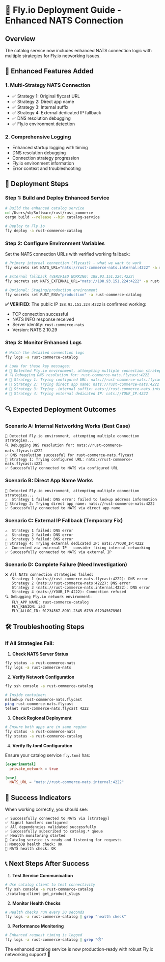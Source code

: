 # 🚀 Fly.io Deployment Guide - Enhanced NATS Connection

## Overview
The catalog service now includes enhanced NATS connection logic with multiple strategies for Fly.io networking issues.

## 🔧 Enhanced Features Added

### 1. **Multi-Strategy NATS Connection**
- ✅ Strategy 1: Original flycast URL
- ✅ Strategy 2: Direct app name 
- ✅ Strategy 3: Internal suffix
- ✅ Strategy 4: External dedicated IP fallback
- ✅ DNS resolution debugging
- ✅ Fly.io environment detection

### 2. **Comprehensive Logging**
- Enhanced startup logging with timing
- DNS resolution debugging
- Connection strategy progression
- Fly.io environment information
- Error context and troubleshooting

## 🎯 Deployment Steps

### Step 1: Build and Deploy Enhanced Service

```bash
# Build the enhanced catalog service
cd /Users/vb/Software/rust/rust_commerce
cargo build --release --bin catalog-service

# Deploy to Fly.io
fly deploy -a rust-commerce-catalog
```

### Step 2: Configure Environment Variables

Set the NATS connection URLs with verified working fallback:

```bash
# Primary internal connection (flycast) - what we want to work
fly secrets set NATS_URL="nats://rust-commerce-nats.internal:4222" -a rust-commerce-catalog

# External fallback (VERIFIED WORKING: 188.93.151.224:4222)
fly secrets set NATS_EXTERNAL_URL="nats://188.93.151.224:4222" -a rust-commerce-catalog

# Optional: Staging/production environment
fly secrets set RUST_ENV="production" -a rust-commerce-catalog
```

**✅ VERIFIED**: The public IP `188.93.151.224:4222` is confirmed working:
- TCP connection successful
- NATS INFO response received
- Server identity: `rust-commerce-nats`
- Version: NATS 2.10.29

### Step 3: Monitor Enhanced Logs

```bash
# Watch the detailed connection logs
fly logs -a rust-commerce-catalog

# Look for these key messages:
# 🐙 Detected Fly.io environment, attempting multiple connection strategies...
# 🔍 Debugging DNS resolution for: rust-commerce-nats.flycast:4222
# 📡 Strategy 1: Trying configured URL: nats://rust-commerce-nats.flycast:4222
# 📡 Strategy 2: Trying direct app name: nats://rust-commerce-nats:4222
# 📡 Strategy 3: Trying .internal suffix: nats://rust-commerce-nats.internal:4222
# 📡 Strategy 4: Trying external dedicated IP: nats://YOUR_IP:4222
```

## 🔍 Expected Deployment Outcomes

### Scenario A: Internal Networking Works (Best Case)
```
🐙 Detected Fly.io environment, attempting multiple connection strategies...
🔍 Debugging DNS resolution for: nats://rust-commerce-nats.flycast:4222
✅ DNS resolution successful for rust-commerce-nats.flycast
📡 Strategy 1: Trying configured URL: nats://rust-commerce-nats.flycast:4222
✅ Successfully connected to NATS via configured URL
```

### Scenario B: Direct App Name Works
```
🐙 Detected Fly.io environment, attempting multiple connection strategies...
⚠️  Strategy 1 failed: DNS error: failed to lookup address information
📡 Strategy 2: Trying direct app name: nats://rust-commerce-nats:4222
✅ Successfully connected to NATS via direct app name
```

### Scenario C: External IP Fallback (Temporary Fix)
```
⚠️  Strategy 1 failed: DNS error
⚠️  Strategy 2 failed: DNS error  
⚠️  Strategy 3 failed: DNS error
📡 Strategy 4: Trying external dedicated IP: nats://YOUR_IP:4222
⚠️  Connected via external IP - consider fixing internal networking
✅ Successfully connected to NATS via external IP
```

### Scenario D: Complete Failure (Need Investigation)
```
❌ All NATS connection strategies failed:
   Strategy 1 (nats://rust-commerce-nats.flycast:4222): DNS error
   Strategy 2 (nats://rust-commerce-nats:4222): DNS error
   Strategy 3 (nats://rust-commerce-nats.internal:4222): DNS error
   Strategy 4 (nats://YOUR_IP:4222): Connection refused
🔍 Debugging Fly.io network environment:
   FLY_APP_NAME: rust-commerce-catalog
   FLY_REGION: iad
   FLY_ALLOC_ID: 01234567-8901-2345-6789-012345678901
```

## 🛠️ Troubleshooting Steps

### If All Strategies Fail:

1. **Check NATS Server Status**
```bash
fly status -a rust-commerce-nats
fly logs -a rust-commerce-nats
```

2. **Verify Network Configuration**
```bash
fly ssh console -a rust-commerce-catalog

# Inside container:
nslookup rust-commerce-nats.flycast
ping rust-commerce-nats.flycast
telnet rust-commerce-nats.flycast 4222
```

3. **Check Regional Deployment**
```bash
# Ensure both apps are in same region
fly status -a rust-commerce-nats
fly status -a rust-commerce-catalog
```

4. **Verify fly.toml Configuration**

Ensure your catalog service `fly.toml` has:
```toml
[experimental]
  private_network = true

[env]
  NATS_URL = "nats://rust-commerce-nats.internal:4222"
```

## 🎉 Success Indicators

When working correctly, you should see:
```
✅ Successfully connected to NATS via [strategy]
✅ Signal handlers configured
✅ All dependencies validated successfully
✅ Successfully subscribed to catalog.* queue
✅ Health monitoring started
🚀 Catalog service is ready and listening for requests
💓 MongoDB health check: OK
💓 NATS health check: OK
```

## 📞 Next Steps After Success

1. **Test Service Communication**
```bash
# Use catalog client to test connectivity
fly ssh console -a rust-commerce-catalog
./catalog-client get_product_slugs
```

2. **Monitor Health Checks**
```bash
# Health checks run every 30 seconds
fly logs -a rust-commerce-catalog | grep "health check"
```

3. **Performance Monitoring**
```bash
# Enhanced request timing is logged
fly logs -a rust-commerce-catalog | grep "⏱️"
```

The enhanced catalog service is now production-ready with robust Fly.io networking support! 🚀
